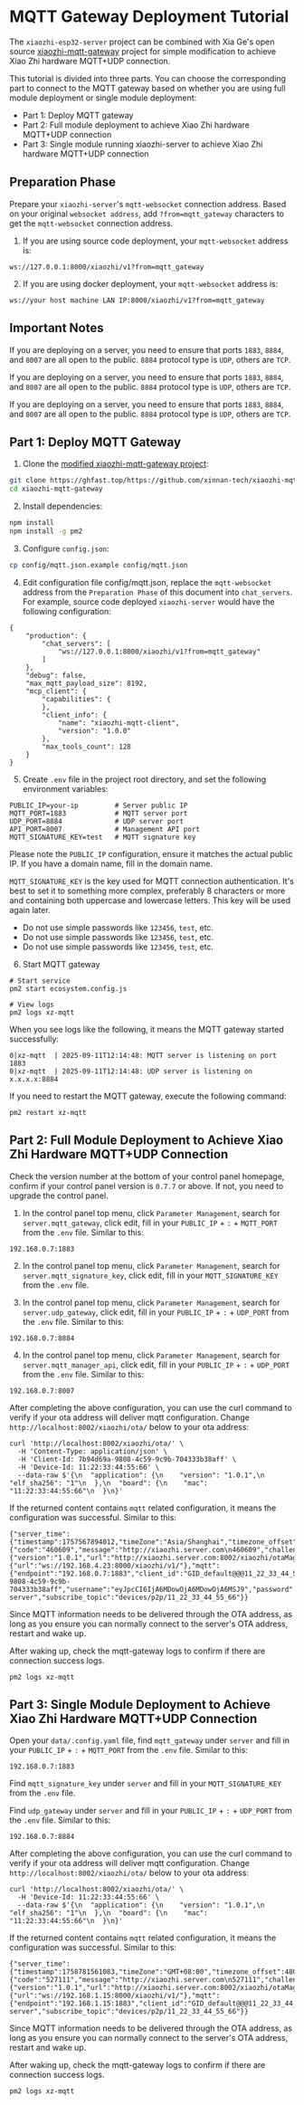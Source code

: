 # MQTT Gateway Deployment Tutorial

The `xiaozhi-esp32-server` project can be combined with Xia Ge's open source [xiaozhi-mqtt-gateway](https://github.com/78/xiaozhi-mqtt-gateway) project for simple modification to achieve Xiao Zhi hardware MQTT+UDP connection.

This tutorial is divided into three parts. You can choose the corresponding part to connect to the MQTT gateway based on whether you are using full module deployment or single module deployment:
- Part 1: Deploy MQTT gateway
- Part 2: Full module deployment to achieve Xiao Zhi hardware MQTT+UDP connection
- Part 3: Single module running xiaozhi-server to achieve Xiao Zhi hardware MQTT+UDP connection

## Preparation Phase
Prepare your `xiaozhi-server`'s `mqtt-websocket` connection address. Based on your original `websocket address`, add `?from=mqtt_gateway` characters to get the `mqtt-websocket` connection address.

1. If you are using source code deployment, your `mqtt-websocket` address is:
```
ws://127.0.0.1:8000/xiaozhi/v1?from=mqtt_gateway
```

2. If you are using docker deployment, your `mqtt-websocket` address is:
```
ws://your host machine LAN IP:8000/xiaozhi/v1?from=mqtt_gateway
```

## Important Notes

If you are deploying on a server, you need to ensure that ports `1883`, `8884`, and `8007` are all open to the public. `8884` protocol type is `UDP`, others are `TCP`.

If you are deploying on a server, you need to ensure that ports `1883`, `8884`, and `8007` are all open to the public. `8884` protocol type is `UDP`, others are `TCP`.

If you are deploying on a server, you need to ensure that ports `1883`, `8884`, and `8007` are all open to the public. `8884` protocol type is `UDP`, others are `TCP`.

## Part 1: Deploy MQTT Gateway

1. Clone the [modified xiaozhi-mqtt-gateway project](https://github.com/xinnan-tech/xiaozhi-mqtt-gateway.git):
```bash
git clone https://ghfast.top/https://github.com/xinnan-tech/xiaozhi-mqtt-gateway.git
cd xiaozhi-mqtt-gateway
```

2. Install dependencies:
```bash
npm install
npm install -g pm2
```

3. Configure `config.json`:
```bash
cp config/mqtt.json.example config/mqtt.json
```

4. Edit configuration file config/mqtt.json, replace the `mqtt-websocket` address from the `Preparation Phase` of this document into `chat_servers`. For example, source code deployed `xiaozhi-server` would have the following configuration:

``` 
{
    "production": {
        "chat_servers": [
            "ws://127.0.0.1:8000/xiaozhi/v1?from=mqtt_gateway"
        ]
    },
    "debug": false,
    "max_mqtt_payload_size": 8192,
    "mcp_client": {
        "capabilities": {
        },
        "client_info": {
            "name": "xiaozhi-mqtt-client",
            "version": "1.0.0"
        },
        "max_tools_count": 128
    }
}
```

5. Create `.env` file in the project root directory, and set the following environment variables:
```
PUBLIC_IP=your-ip         # Server public IP
MQTT_PORT=1883            # MQTT server port
UDP_PORT=8884             # UDP server port
API_PORT=8007             # Management API port
MQTT_SIGNATURE_KEY=test   # MQTT signature key
```
Please note the `PUBLIC_IP` configuration, ensure it matches the actual public IP. If you have a domain name, fill in the domain name.

`MQTT_SIGNATURE_KEY` is the key used for MQTT connection authentication. It's best to set it to something more complex, preferably 8 characters or more and containing both uppercase and lowercase letters. This key will be used again later.

- Do not use simple passwords like `123456`, `test`, etc.
- Do not use simple passwords like `123456`, `test`, etc.
- Do not use simple passwords like `123456`, `test`, etc.

6. Start MQTT gateway
```
# Start service
pm2 start ecosystem.config.js

# View logs
pm2 logs xz-mqtt
```

When you see logs like the following, it means the MQTT gateway started successfully:
```
0|xz-mqtt  | 2025-09-11T12:14:48: MQTT server is listening on port 1883
0|xz-mqtt  | 2025-09-11T12:14:48: UDP server is listening on x.x.x.x:8884
```

If you need to restart the MQTT gateway, execute the following command:
```
pm2 restart xz-mqtt
```

## Part 2: Full Module Deployment to Achieve Xiao Zhi Hardware MQTT+UDP Connection

Check the version number at the bottom of your control panel homepage, confirm if your control panel version is `0.7.7` or above. If not, you need to upgrade the control panel.

1. In the control panel top menu, click `Parameter Management`, search for `server.mqtt_gateway`, click edit, fill in your `PUBLIC_IP` + `:` + `MQTT_PORT` from the `.env` file. Similar to this:
```
192.168.0.7:1883
```

2. In the control panel top menu, click `Parameter Management`, search for `server.mqtt_signature_key`, click edit, fill in your `MQTT_SIGNATURE_KEY` from the `.env` file.

3. In the control panel top menu, click `Parameter Management`, search for `server.udp_gateway`, click edit, fill in your `PUBLIC_IP` + `:` + `UDP_PORT` from the `.env` file. Similar to this:
```
192.168.0.7:8884
```

4. In the control panel top menu, click `Parameter Management`, search for `server.mqtt_manager_api`, click edit, fill in your `PUBLIC_IP` + `:` + `UDP_PORT` from the `.env` file. Similar to this:
```
192.168.0.7:8007
```

After completing the above configuration, you can use the curl command to verify if your ota address will deliver mqtt configuration. Change `http://localhost:8002/xiaozhi/ota/` below to your ota address:
```
curl 'http://localhost:8002/xiaozhi/ota/' \
  -H 'Content-Type: application/json' \
  -H 'Client-Id: 7b94d69a-9808-4c59-9c9b-704333b38aff' \
  -H 'Device-Id: 11:22:33:44:55:66' \
  --data-raw $'{\n  "application": {\n    "version": "1.0.1",\n    "elf_sha256": "1"\n  },\n  "board": {\n    "mac": "11:22:33:44:55:66"\n  }\n}'
```

If the returned content contains `mqtt` related configuration, it means the configuration was successful. Similar to this:

```
{"server_time":{"timestamp":1757567894012,"timeZone":"Asia/Shanghai","timezone_offset":480},"activation":{"code":"460609","message":"http://xiaozhi.server.com\n460609","challenge":"11:22:33:44:55:66"},"firmware":{"version":"1.0.1","url":"http://xiaozhi.server.com:8002/xiaozhi/otaMag/download/NOT_ACTIVATED_FIRMWARE_THIS_IS_A_INVALID_URL"},"websocket":{"url":"ws://192.168.4.23:8000/xiaozhi/v1/"},"mqtt":{"endpoint":"192.168.0.7:1883","client_id":"GID_default@@@11_22_33_44_55_66@@@7b94d69a-9808-4c59-9c9b-704333b38aff","username":"eyJpcCI6IjA6MDowOjA6MDowOjA6MSJ9","password":"Y8XP9xcUhVIN9OmbCHT9ETBiYNE3l3Z07Wk46wV9PE8=","publish_topic":"device-server","subscribe_topic":"devices/p2p/11_22_33_44_55_66"}}
```

Since MQTT information needs to be delivered through the OTA address, as long as you ensure you can normally connect to the server's OTA address, restart and wake up.

After waking up, check the mqtt-gateway logs to confirm if there are connection success logs.
```
pm2 logs xz-mqtt
```

## Part 3: Single Module Deployment to Achieve Xiao Zhi Hardware MQTT+UDP Connection

Open your `data/.config.yaml` file, find `mqtt_gateway` under `server` and fill in your `PUBLIC_IP` + `:` + `MQTT_PORT` from the `.env` file. Similar to this:
```
192.168.0.7:1883
```

Find `mqtt_signature_key` under `server` and fill in your `MQTT_SIGNATURE_KEY` from the `.env` file.

Find `udp_gateway` under `server` and fill in your `PUBLIC_IP` + `:` + `UDP_PORT` from the `.env` file. Similar to this:
```
192.168.0.7:8884
```

After completing the above configuration, you can use the curl command to verify if your ota address will deliver mqtt configuration. Change `http://localhost:8002/xiaozhi/ota/` below to your ota address:
```
curl 'http://localhost:8002/xiaozhi/ota/' \
  -H 'Device-Id: 11:22:33:44:55:66' \
  --data-raw $'{\n  "application": {\n    "version": "1.0.1",\n    "elf_sha256": "1"\n  },\n  "board": {\n    "mac": "11:22:33:44:55:66"\n  }\n}'
```

If the returned content contains `mqtt` related configuration, it means the configuration was successful. Similar to this:
```
{"server_time":{"timestamp":1758781561083,"timeZone":"GMT+08:00","timezone_offset":480},"activation":{"code":"527111","message":"http://xiaozhi.server.com\n527111","challenge":"11:22:33:44:55:66"},"firmware":{"version":"1.0.1","url":"http://xiaozhi.server.com:8002/xiaozhi/otaMag/download/NOT_ACTIVATED_FIRMWARE_THIS_IS_A_INVALID_URL"},"websocket":{"url":"ws://192.168.1.15:8000/xiaozhi/v1/"},"mqtt":{"endpoint":"192.168.1.15:1883","client_id":"GID_default@@@11_22_33_44_55_66@@@11_22_33_44_55_66","username":"eyJpcCI6IjE5Mi4xNjguMS4xNSJ9","password":"fjAYs49zTJecWqJ3jBt+kqxVn/x7vkXRAc85ak/va7Y=","publish_topic":"device-server","subscribe_topic":"devices/p2p/11_22_33_44_55_66"}}
```

Since MQTT information needs to be delivered through the OTA address, as long as you ensure you can normally connect to the server's OTA address, restart and wake up.

After waking up, check the mqtt-gateway logs to confirm if there are connection success logs.
```
pm2 logs xz-mqtt
